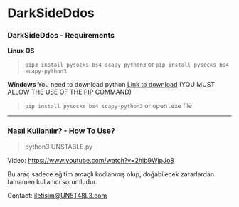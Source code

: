 # DarkSideDdos
### DarkSideDdos - Requirements
**Linux OS**
>`pip3 install pysocks bs4 scapy-python3`
or
>`pip install pysocks bs4 scapy-python3`

**Windows**
You need to download python [Link to download](https://www.python.org/downloads/)
(YOU MUST ALLOW THE USE OF THE PIP COMMAND)
>`pip install pysocks bs4 scapy-python3`
or open .exe file
------------

### Nasıl Kullanılır? - How To Use?
>python3 UNSTABLE.py

Video: https://www.youtube.com/watch?v=2hib9WjpJo8


Bu araç sadece eğitim amaçlı kodlanmış olup, doğabilecek zararlardan tamamen kullanıcı sorumludur.


Contact: iletisim@UN5T48L3.com

